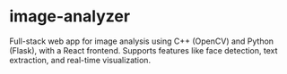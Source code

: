 # image-analyzer
Full-stack web app for image analysis using C++ (OpenCV) and Python (Flask), with a React frontend. Supports features like face detection, text extraction, and real-time visualization.
